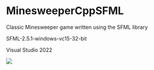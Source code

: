 # MinesweeperCppSFML
Classic Minesweeper game written using the SFML library

SFML-2.5.1-windows-vc15-32-bit

Visual Studio 2022

![](https://imgur.com/QGXCnn4.png)
